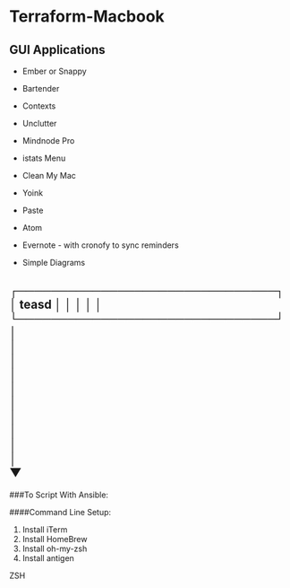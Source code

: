 # Terraform-Macbook


## GUI Applications
* Ember or Snappy 
 
* Bartender
 
* Contexts
 
* Unclutter
 
* Mindnode Pro
 
* istats Menu
 
* Clean My Mac
 
* Yoink
 
* Paste
 
* Atom 
 
* Evernote - with cronofy to sync reminders
 
* Simple Diagrams


┌───────────────────────────────┐
│             teasd             │
│                               │
│                               │
└───────────────────────────────┘
                │                
                │                
                │                
                │                
                │                
                │                
                │                
                │                
                │                
                │                
                ▼                
---
###To Script With Ansible:

####Command Line Setup:
1. Install iTerm
2. Install HomeBrew
3. Install oh-my-zsh
4. Install antigen

ZSH 
